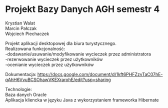# Projekt Bazy Danych AGH semestr 4

Krystian Walat  
Marcin Pałczak  
Wojciech Piechaczek  

Projekt aplikacji desktopowej dla biura turystycznego.  
Realizowana funkcjonalność:  
-dodawanie/usuwanie/modyfikowanie wycieczek przez administratora  
-rezerwowanie wycieczek przez użytkowników  
-ocenianie wycieczek przez użytkowników  

Dokumentacja:
https://docs.google.com/document/d/1kft6PHFZzvTaC07hE-qAhH6VvuBCSOhawVKEXrarohE/edit?usp=sharing

Technologie:  
Baza danych Oracle  
Aplikacja kliencka w języku Java z wykorzystaniem frameworka Hibernate  

